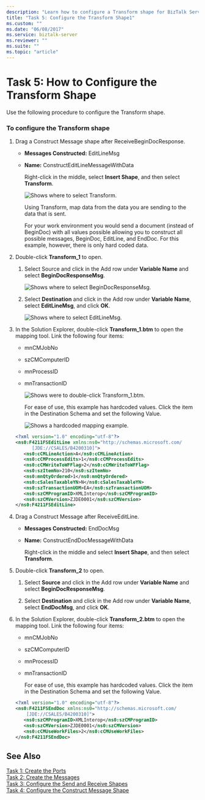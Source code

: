 ```yaml
---
description: "Learn how to configure a Transform shape for BizTalk Server."
title: "Task 5: Configure the Transform Shape1"
ms.custom: ""
ms.date: "06/08/2017"
ms.service: biztalk-server
ms.reviewer: ""
ms.suite: ""
ms.topic: "article"
---
```

# Task 5: How to Configure the Transform Shape

Use the following procedure to configure the Transform shape.  
  
### To configure the Transform shape  
  
1. Drag a Construct Message shape after ReceiveBeginDocResponse.  
  
   - **Messages Constructed:** EditLineMsg  
  
   - **Name:** ConstructEditLineMessageWithData  
  
     Right-click in the middle, select **Insert Shape**, and then select **Transform**.  
  
     ![Shows where to select Transform.](../core/media/jde-insert-shape-transform.gif "JDE_insert_shape_transform")  
  
     Using Transform, map data from the data you are sending to the data that is sent.  
  
     For your work environment you would send a document (instead of BeginDoc) with all values possible allowing you to construct all possible messages, BeginDoc, EditLine, and EndDoc. For this example, however, there is only hard coded data.  
  
2. Double-click **Transform_1** to open.  
  
   1. Select Source and click in the Add row under **Variable Name** and select **BeginDocResponseMsg**.  
  
        ![Shows where to select BeginDocResponseMsg.](../core/media/jde-transform-source.gif "JDE_transform_source")  
  
   2. Select **Destination** and click in the Add row under **Variable Name**, select **EditLineMsg**, and click **OK**.  
  
        ![Shows where to select EditLineMsg.](../core/media/jde-transform-destination.gif "JDE_transform_destination")  
  
3. In the Solution Explorer, double-click **Transform_1.btm** to open the mapping tool. Link the following four items:  
  
   - mnCMJobNo  
  
   - szCMComputerID  
  
   - mnProcessID  
  
   - mnTransactionID  
  
     ![Shows were to double-click Transform_1.btm.](../core/media/jde-example-transformmapping.gif "JDE_example_transformmapping")  
  
     For ease of use, this example has hardcoded values. Click the item in the Destination Schema and set the following Value.  
  
     ![Shows a hardcoded mapping example.](../core/media/jde-hardcoded-mapping-example.gif "JDE_hardcoded_mapping_example")  
  
   ```xml  
   <?xml version="1.0" encoding="utf-8"?>  
   <ns0:F4211FSEditLine xmlns:ns0="http://schemas.microsoft.com/  
         [JDE://CSALES/B4200310]">  
      <ns0:cCMLineAction>A</ns0:cCMLineAction>  
      <ns0:cCMProcessEdits>1</ns0:cCMProcessEdits>  
      <ns0:cCMWriteToWFFlag>2</ns0:cCMWriteToWFFlag>  
      <ns0:szItemNo>210</ns0:szItemNo>  
      <ns0:mnQtyOrdered>1</ns0:mnQtyOrdered>  
      <ns0:cSalesTaxableYN>N</ns0:cSalesTaxableYN>  
      <ns0:szTransactionUOM>EA</ns0:szTransactionUOM>  
      <ns0:szCMProgramID>XMLInterop</ns0:szCMProgramID>  
      <ns0:szCMVersion>ZJDE0001</ns0:szCMVersion>  
   </ns0:F4211FSEditLine>  
   ```  
  
4. Drag a Construct Message after ReceiveEditLine.  
  
   - **Messages Constructed:** EndDocMsg  
  
   - **Name:** ConstructEndDocMessageWithData  
  
     Right-click in the middle and select **Insert Shape**, and then select **Transform**.  
  
5. Double-click **Transform_2** to open.  
  
   1. Select **Source** and click in the Add row under **Variable Name** and select **BeginDocResponseMsg**.  
  
   2. Select **Destination** and click in the Add row under **Variable Name**, select **EndDocMsg**, and click **OK**.  
  
6. In the Solution Explorer, double-click **Transform_2.btm** to open the mapping tool. Link the following four items:  
  
   - mnCMJobNo  
  
   - szCMComputerID  
  
   - mnProcessID  
  
   - mnTransactionID  
  
     For ease of use, this example has hardcoded values. Click the item in the Destination Schema and set the following Value.  
  
   ```xml  
   <?xml version="1.0" encoding="utf-8"?>  
   <ns0:F4211FSEndDoc xmlns:ns0="http://schemas.microsoft.com/  
       [JDE://CSALES/B4200310]">  
      <ns0:szCMProgramID>XMLInterop</ns0:szCMProgramID>  
      <ns0:szCMVersion>ZJDE0001</ns0:szCMVersion>  
      <ns0:cCMUseWorkFiles>2</ns0:cCMUseWorkFiles>  
   </ns0:F4211FSEndDoc>  
   ```  
  
## See Also  
 [Task 1: Create the Ports](../core/task-1-create-the-ports2.md)   
 [Task 2: Create the Messages](../core/task-2-create-the-messages1.md)   
 [Task 3: Configure the Send and Receive Shapes](../core/task-3-configure-the-send-and-receive-shapes1.md)   
 [Task 4: Configure the Construct Message Shape](../core/task-4-configure-the-construct-message-shape2.md)
